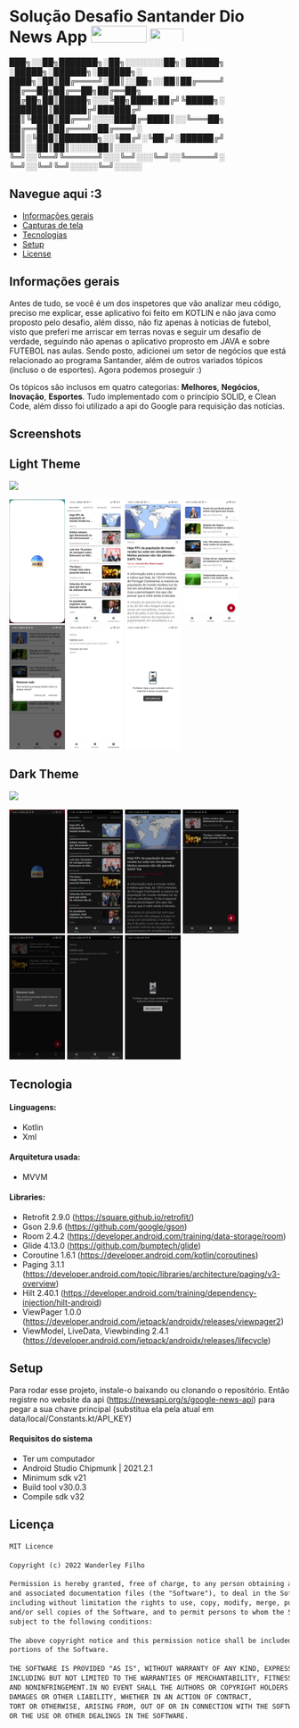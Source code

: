# Solução Desafio Santander Dio  News App  <img src="https://upload.wikimedia.org/wikipedia/commons/thumb/b/b8/Banco_Santander_Logotipo.svg/1280px-Banco_Santander_Logotipo.svg.png" width="100" height="30"> <img src="https://static.wixstatic.com/media/7a378f_5140deabd7d040378d740069cb692b87~mv2.png/v1/crop/x_0,y_10,w_1334,h_493/fill/w_568,h_208,al_c,q_85,usm_0.66_1.00_0.01,enc_auto/logo%20DIO.png" height="25px" width="60px"> 


███╗░░██╗███████╗░██╗░░░░░░░██╗░██████╗  ░█████╗░██████╗░██████╗░
████╗░██║██╔════╝░██║░░██╗░░██║██╔════╝  ██╔══██╗██╔══██╗██╔══██╗
██╔██╗██║█████╗░░░╚██╗████╗██╔╝╚█████╗░  ███████║██████╔╝██████╔╝
██║╚████║██╔══╝░░░░████╔═████║░░╚═══██╗  ██╔══██║██╔═══╝░██╔═══╝░
██║░╚███║███████╗░░╚██╔╝░╚██╔╝░██████╔╝  ██║░░██║██║░░░░░██║░░░░░
╚═╝░░╚══╝╚══════╝░░░╚═╝░░░╚═╝░░╚═════╝░  ╚═╝░░╚═╝╚═╝░░░░░╚═╝░░░░░

## Navegue aqui :3
* [Informações gerais](#informações-gerais)
* [Capturas de tela](#screenshots)
* [Tecnologias](#tecnologia)
* [Setup](#setup)
* [License](#license)

## Informações gerais

Antes de tudo, se você é um dos inspetores que vão analizar meu código, preciso me explicar,
esse aplicativo foi feito em KOTLIN e não java como proposto pelo desafio, além disso,
não fiz apenas à notícias de futebol,
visto que preferi me arriscar em terras novas e seguir um desafio de verdade,
seguindo não apenas o aplicativo proprosto em JAVA e sobre FUTEBOL nas aulas.
Sendo posto, adicionei um setor de negócios que está relacionado ao programa Santander,
além de outros variados tópicos (incluso o de esportes). Agora podemos proseguir :)

Os tópicos são inclusos em quatro categorias: **Melhores**, **Negócios**, **Inovação**, **Esportes**.
Tudo implementado com o princípio SOLID, e Clean Code, além disso foi utilizado a api do Google para requisição das notícias.


## Screenshots

## Light Theme
  <img src="images/gif_light.gif" width="200" />

<p float="left">
  <img src="images/light_splash.jpg" width="100" />
  <img src="images/light_home.jpg" width="100" /> 
  <img src="images/light_article.jpg" width="100" />
  <img src="images/light_saved.jpg" width="100" />
  <img src="images/light_remove.jpg" width="100" />
  <img src="images/light_config.jpg" width="100" />
  <img src="images/light_fail_conection.jpg" width="100" />
</p>

## Dark Theme  
<img src="images/gif_dark.gif" width="200" />
<p float="left">
  <img src="images/dark_splash.jpg" width="100" />
  <img src="images/dark_home.jpeg" width="100" /> 
  <img src="images/dark_article.jpg" width="100" />
  <img src="images/dark_saved.jpeg" width="100" />
  <img src="images/dark_remove.jpeg" width="100" />
  <img src="images/dark_config.jpg" width="100" />
  <img src="images/dark_fail_conection.jpg" width="100" />
</p>

## Tecnologia

#### Linguagens:
- Kotlin 
- Xml

#### Arquitetura usada:
- MVVM

#### Libraries:
- Retrofit  2.9.0 (https://square.github.io/retrofit/)
- Gson      2.9.6 (https://github.com/google/gson)
- Room      2.4.2 (https://developer.android.com/training/data-storage/room)
- Glide     4.13.0 (https://github.com/bumptech/glide)
- Coroutine 1.6.1 (https://developer.android.com/kotlin/coroutines)
- Paging    3.1.1 (https://developer.android.com/topic/libraries/architecture/paging/v3-overview)
- Hilt      2.40.1 (https://developer.android.com/training/dependency-injection/hilt-android)
- ViewPager 1.0.0 (https://developer.android.com/jetpack/androidx/releases/viewpager2)
- ViewModel, LiveData, Viewbinding 2.4.1 (https://developer.android.com/jetpack/androidx/releases/lifecycle)

## Setup

Para rodar esse projeto, instale-o baixando ou clonando o repositório.
Então registre no website da api (https://newsapi.org/s/google-news-api) 
para pegar a sua chave principal (substitua ela pela atual em data/local/Constants.kt/API_KEY)

#### Requisitos do sistema 
- Ter um computador
- Android Studio Chipmunk | 2021.2.1
- Minimum sdk v21
- Build tool v30.0.3
- Compile sdk v32


## Licença

```html
MIT Licence 

Copyright (c) 2022 Wanderley Filho

Permission is hereby granted, free of charge, to any person obtaining a copy of this software
and associated documentation files (the "Software"), to deal in the Software without restriction,
including without limitation the rights to use, copy, modify, merge, publish, distribute, sublicense,
and/or sell copies of the Software, and to permit persons to whom the Software is furnished to do so, 
subject to the following conditions:

The above copyright notice and this permission notice shall be included in all copies or substantial 
portions of the Software.

THE SOFTWARE IS PROVIDED "AS IS", WITHOUT WARRANTY OF ANY KIND, EXPRESS OR IMPLIED, 
INCLUDING BUT NOT LIMITED TO THE WARRANTIES OF MERCHANTABILITY, FITNESS FOR A PARTICULAR PURPOSE
AND NONINFRINGEMENT.IN NO EVENT SHALL THE AUTHORS OR COPYRIGHT HOLDERS BE LIABLE FOR ANY CLAIM,
DAMAGES OR OTHER LIABILITY, WHETHER IN AN ACTION OF CONTRACT,
TORT OR OTHERWISE, ARISING FROM, OUT OF OR IN CONNECTION WITH THE SOFTWARE
OR THE USE OR OTHER DEALINGS IN THE SOFTWARE.
```
